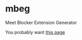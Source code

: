 # mbeg
Meet Blocker Extension Generator

You probably want [this page](https://jay0lee.github.io/mbeg/)
